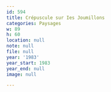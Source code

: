 ```yaml
---
id: 594
title: Crépuscule sur Ies Joumillons
categories: Paysages
w: 89
h: 60
location: null
note: null
file: null
year: '1983'
year_start: 1983
year_end: null
image: null

---
```

